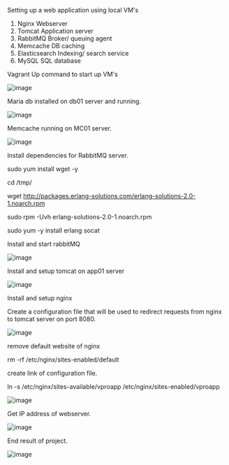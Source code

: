 Setting up a web application using local VM's

1) Nginx Webserver
2) Tomcat Application server
3) RabbitMQ Broker/ queuing agent
4) Memcache DB caching
5) Elasticsearch Indexing/ search service
6) MySQL SQL database

Vagrant Up command to start up VM's

![image](https://user-images.githubusercontent.com/117186369/205487605-0b682970-db81-46d6-be55-7c0a9d5f9d0c.png)

Maria db installed on db01 server and running.

![image](https://user-images.githubusercontent.com/117186369/205489320-7606e91f-f252-4ef0-b39f-5b1ed3a88b5c.png)

Memcache running on MC01 server.

![image](https://user-images.githubusercontent.com/117186369/205491522-309c58ef-4b21-4d54-bef3-9c33910ddf47.png)

Install dependencies for RabbitMQ server.

sudo yum install wget -y

cd /tmp/

wget http://packages.erlang-solutions.com/erlang-solutions-2.0-1.noarch.rpm

sudo rpm -Uvh erlang-solutions-2.0-1.noarch.rpm

sudo yum -y install erlang socat

Install and start rabbitMQ

![image](https://user-images.githubusercontent.com/117186369/205492477-f623c8c5-26ea-4846-acb4-290a456af2bf.png)

Install and setup tomcat on app01 server

![image](https://user-images.githubusercontent.com/117186369/205497509-1037231c-18bf-4244-855a-e6bdbf0cc199.png)

Install and setup nginx 

Create a configuration file that will be used to redirect requests from nginx to tomcat server on port 8080.

![image](https://user-images.githubusercontent.com/117186369/205498898-486dfa8a-38ed-47d4-bdab-59aa6366aabf.png)

remove default website of nginx

rm -rf /etc/nginx/sites-enabled/default

create link of configuration file. 

ln -s /etc/nginx/sites-available/vproapp /etc/nginx/sites-enabled/vproapp

![image](https://user-images.githubusercontent.com/117186369/205499418-5803adb9-2cd7-4d2d-aa15-87d0191463fc.png)

Get IP address of webserver.

![image](https://user-images.githubusercontent.com/117186369/205499616-34c98a24-d696-4081-bfb3-9de9a699d31b.png)

End result of project.

![image](https://user-images.githubusercontent.com/117186369/205499587-4df2aa98-f50b-4562-857e-ac54decf5085.png)




 
 

